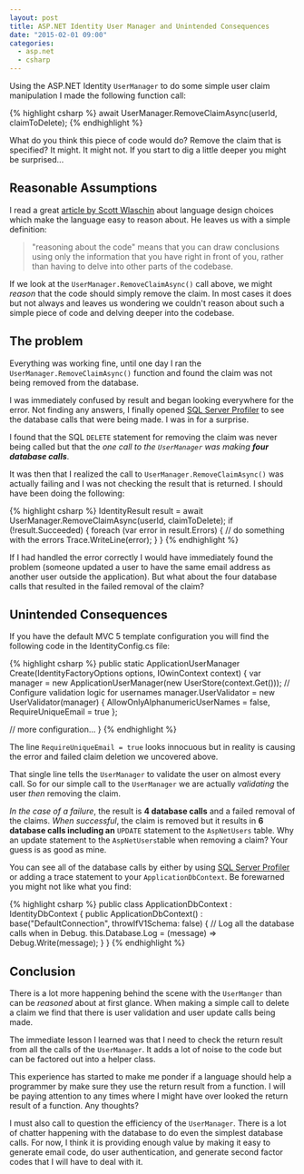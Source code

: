 ```yaml
---
layout: post
title: ASP.NET Identity User Manager and Unintended Consequences
date: "2015-02-01 09:00"
categories:
  - asp.net
  - csharp
---
```


Using the ASP.NET Identity ```UserManager``` to do some simple user claim manipulation I made the following function call:

{% highlight csharp %}
await UserManager.RemoveClaimAsync(userId, claimToDelete);
{% endhighlight %}

What do you think this piece of code would do?  Remove the claim that is specified?  It might.  It might not.  If you start to dig a little deeper you might be surprised...

## Reasonable Assumptions
I read a great [article by Scott Wlaschin](http://fsharpforfunandprofit.com/posts/is-your-language-unreasonable/?imm_mid=0cbe3f&cmp=em-prog-na-na-newsltr_20150131) about language design choices which make the language easy to reason about.  He leaves us with a simple definition:

> "reasoning about the code" means that you can draw conclusions using only the information that you have right in front of you, rather than having to delve into other parts of the codebase.  

If we look at the ```UserManager.RemoveClaimAsync()``` call above, we might *reason* that the code should simply remove the claim. In most cases it does but not always and leaves us wondering we couldn't reason about such a simple piece of code and delving deeper into the codebase.

## The problem
Everything was working fine, until one day I ran the ```UserManager.RemoveClaimAsync()``` function and found the claim was not being removed from the database.  

I was immediately confused by result and began looking everywhere for the error. Not finding any answers, I finally opened [SQL Server Profiler](https://msdn.microsoft.com/en-us/library/ms181091.aspx) to see the database calls that were being made.  I was in for a surprise.  

I found that the SQL ```DELETE``` statement for removing the claim was never being called but that the *one call to the ```UserManager``` was making* ***four database calls***.  

It was then that I realized the call to ```UserManager.RemoveClaimAsync()``` was actually failing and I was not checking the result that is returned.  I should have been doing the following:

{% highlight csharp %}
IdentityResult result = await UserManager.RemoveClaimAsync(userId, claimToDelete);
if (!result.Succeeded)
{
  foreach (var error in result.Errors)
  {
    // do something with the errors
    Trace.WriteLine(error);
  }
}
{% endhighlight %}

If I had handled the error correctly I would have immediately found the problem (someone updated a user to have the same email address as another user outside the application).  But what about the four database calls that resulted in the failed removal of the claim?

## Unintended Consequences
If you have the default MVC 5 template configuration you will find the following code in the IdentityConfig.cs file:

{% highlight csharp %}
public static ApplicationUserManager Create(IdentityFactoryOptions<ApplicationUserManager> options, IOwinContext context)
{
  var manager = new ApplicationUserManager(new UserStore<ApplicationUser>(context.Get<ApplicationDbContext>()));
  // Configure validation logic for usernames
  manager.UserValidator = new UserValidator<ApplicationUser>(manager)
  {
    AllowOnlyAlphanumericUserNames = false,
    RequireUniqueEmail = true
  };

  // more configuration...
}
{% endhighlight %}

The line ```RequireUniqueEmail = true``` looks innocuous but in reality is causing the error and failed claim deletion we uncovered above.

That single line tells the ```UserManager``` to validate the user on almost every call.  So for our simple call to the ```UserManager``` we are actually *validating* the user *then* removing the claim.  

*In the case of a failure*, the result is **4 database calls** and a failed removal of the claims.  *When successful*, the claim is removed but it results in **6 database calls including an** ```UPDATE``` statement to the ```AspNetUsers``` table.  Why an update statement to the ```AspNetUsers```table when removing a claim?  Your guess is as good as mine.

You can see all of the database calls by either by using [SQL Server Profiler](https://msdn.microsoft.com/en-us/library/ff650699.aspx) or adding a trace statement to your ```ApplicationDbContext```. Be forewarned you might not like what you find:

{% highlight csharp %}
public class ApplicationDbContext : IdentityDbContext<ApplicationUser>
{
  public ApplicationDbContext()
  : base("DefaultConnection", throwIfV1Schema: false)
  {
    // Log all the database calls when in Debug.
    this.Database.Log = (message) => Debug.Write(message);
  }
}
{% endhighlight %}

## Conclusion
There is a lot more happening behind the scene with the ```UserManger``` than can be *reasoned* about at first glance.  When making a simple call to delete a claim we find that there is user validation and user update calls being made.

The immediate lesson I learned was that I need to check the return result from all the calls of the ```UserManager```.  It adds a lot of noise to the code but can be factored out into a helper class.  

This experience has started to make me ponder if a language should help a programmer by make sure they use the return result from a function.  I will be paying attention to any times where I might have over looked the return result of a function.  Any thoughts?

I must also call to question the efficiency of the ```UserManager```.  There is a lot of chatter happening with the database to do even the simplest database calls.  For now, I think it is providing enough value by making it easy to generate email code,  do user authentication, and generate second factor codes that I will have to deal with it.  
